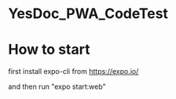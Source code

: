 # YesDoc_PWA_CodeTest

# How to start

first install expo-cli from https://expo.io/

and then run "expo start:web"
